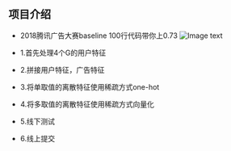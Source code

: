 ## 项目介绍

- 2018腾讯广告大赛baseline 100行代码带你上0.73
![Image text](https://github.com/YouChouNoBB/2018-tencent-ad-competition-baseline/blob/master/pic/leadboard.jpg)

- 1.首先处理4个G的用户特征
- 2.拼接用户特征，广告特征
- 3.将单取值的离散特征使用稀疏方式one-hot
- 4.将多取值的离散特征使用稀疏方式向量化
- 5.线下测试
- 6.线上提交
